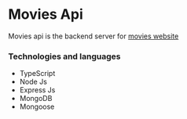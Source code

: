 # Movies Api

Movies api is the backend server for <a href="https://github.com/Mtanash/movies-app">movies website</a>

### Technologies and languages

- TypeScript
- Node Js
- Express Js
- MongoDB
- Mongoose
